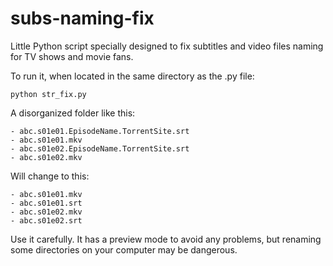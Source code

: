 # subs-naming-fix

Little Python script specially designed to fix subtitles and video files naming for TV shows and movie fans.

To run it, when located in the same directory as the .py file:

```
python str_fix.py
```

A disorganized folder like this:

```
- abc.s01e01.EpisodeName.TorrentSite.srt
- abc.s01e01.mkv
- abc.s01e02.EpisodeName.TorrentSite.srt
- abc.s01e02.mkv
```

Will change to this:

```
- abc.s01e01.mkv
- abc.s01e01.srt
- abc.s01e02.mkv
- abc.s01e02.srt
```

Use it carefully. It has a preview mode to avoid any problems, but renaming some directories on your computer may be dangerous.